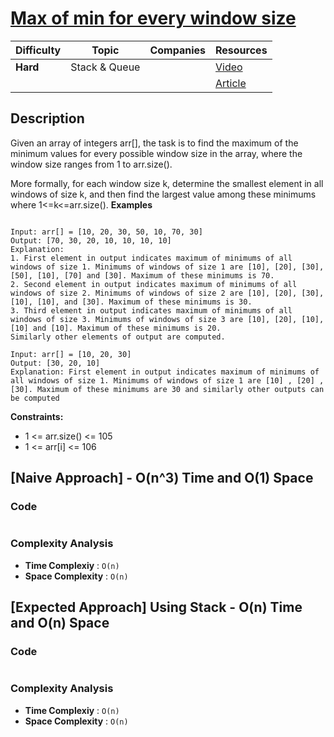 # [Max of min for every window size](https://www.geeksforgeeks.org/problems/maximum-of-minimum-for-every-window-size3453/1)

| Difficulty | Topic         | Companies | Resources   |
| ---------- | ------------- | --------- | ----------- |
| **Hard**   | Stack & Queue |           | [Video]()   |
|            |               |           | [Article](https://www.geeksforgeeks.org/find-the-maximum-of-minimums-for-every-window-size-in-a-given-array/) |

## Description
Given an array of integers arr[], the task is to find the maximum of the minimum values for every possible window size in the array, where the window size ranges from 1 to arr.size().

More formally, for each window size k, determine the smallest element in all windows of size k, and then find the largest value among these minimums where 1<=k<=arr.size().
**Examples**

![]()

```
Input: arr[] = [10, 20, 30, 50, 10, 70, 30]
Output: [70, 30, 20, 10, 10, 10, 10] 
Explanation: 
1. First element in output indicates maximum of minimums of all windows of size 1. Minimums of windows of size 1 are [10], [20], [30], [50], [10], [70] and [30]. Maximum of these minimums is 70. 
2. Second element in output indicates maximum of minimums of all windows of size 2. Minimums of windows of size 2 are [10], [20], [30], [10], [10], and [30]. Maximum of these minimums is 30. 
3. Third element in output indicates maximum of minimums of all windows of size 3. Minimums of windows of size 3 are [10], [20], [10], [10] and [10]. Maximum of these minimums is 20. 
Similarly other elements of output are computed.
```

```
Input: arr[] = [10, 20, 30]
Output: [30, 20, 10]
Explanation: First element in output indicates maximum of minimums of all windows of size 1. Minimums of windows of size 1 are [10] , [20] , [30]. Maximum of these minimums are 30 and similarly other outputs can be computed
```

**Constraints:**

- 1 <= arr.size() <= 105
- 1 <= arr[i] <= 106


## [Naive Approach] - O(n^3) Time and O(1) Space

### Code
```java

```

### Complexity Analysis

- **Time Complexiy** : `O(n)`
- **Space Complexity** : `O(n)`


## [Expected Approach] Using Stack - O(n) Time and O(n) Space
 

### Code
```java

```

### Complexity Analysis

- **Time Complexiy** : `O(n)`
- **Space Complexity** : `O(n)`
